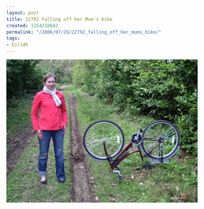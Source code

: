 ```yaml
---
layout: post
title: 22792 Falling off her Mum's bike
created: 1154210842
permalink: "/2006/07/29/22792_falling_off_her_mums_bike/"
tags:
- Eilidh
---
```


<img src="/image/images/imgp2792.jpg"/>

